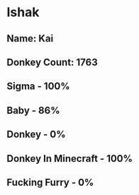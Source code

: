 # Ishak

## Name: Kai
## Donkey Count: 1763
## Sigma - 100%
## Baby - 86%
## Donkey - 0%
## Donkey In Minecraft - 100%
## Fucking Furry - 0%